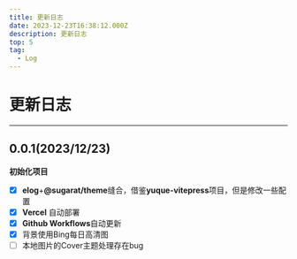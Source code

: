 ```yaml
---
title: 更新日志
date: 2023-12-23T16:38:12.000Z
description: 更新日志
top: 5
tag:
  - Log
---
```

# 更新日志

---

## 0.0.1(2023/12/23)
**初始化项目**

- [x] **elog**+**@sugarat/theme**缝合，借鉴**yuque-vitepress**项目，但是修改一些配置
- [x] **Vercel** 自动部署
- [x] **Github Workflows**自动更新
- [x] 背景使用Bing每日高清图
- [ ] 本地图片的Cover主题处理存在bug
